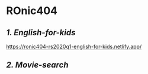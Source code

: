# **ROnic404**
## *1. English-for-kids*
  https://ronic404-rs2020q1-english-for-kids.netlify.app/
## *2. Movie-search*